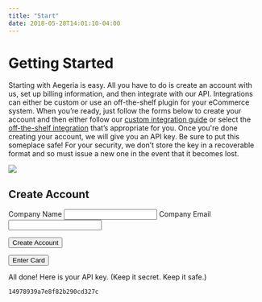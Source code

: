 ```yaml
---
title: "Start"
date: 2018-05-28T14:01:10-04:00
---
```


# Getting Started

Starting with Aegeria is easy. All you have to do is create an account with us, set up billing information, and then
integrate with our API. Integrations can either be custom or use an off-the-shelf plugin for your eCommerce system. When
you’re ready, just follow the forms below to create your account and then either follow our
[custom integration guide](/custom-integration) or select the [off-the-shelf integration](/plugins) that’s appropriate
for you. Once you're done creating your account, we will give you an API key. Be sure to put this someplace safe!
For your security, we don’t store the key in a recoverable format and so must issue a new one in the event that it
becomes lost.

<div class="grid grid-gap-2 md-grid-col-2">
    <img class="fit" src="/images/laptop.svg" />
    <div class="">
        <h2>Create Account</h2>
        <form id="account-form" class="transition-opacity">
            <label for="name">Company Name</label>
            <input name="name" id="name" class="border border-box border-light-gray col-12 mb2 px2 py1 rounded" />
            <label for="email">Company Email</label>
            <input type="email" name="email" id="email" class="border border-box border-light-gray col-12 mb2 px2 py1 rounded" />
            <p id="account-error" role="alert"></p>
            <input type="submit" class="background-hot-pink border-none color-white inline-block pointer px2 py1 rounded text-decoration-none" value="Create Account" />
        </form>
        <form id="card-form" class="display-none opacity-none transition-opacity">
            <div id="card-element"></div>
            <p id="card-error" role="alert"></p>
            <input type="submit" class="background-hot-pink border-none color-white inline-block pointer px2 py1 rounded text-decoration-none" value="Enter Card" />
        </form>
        <div id="key-display" class="display-none opacity-none transition-opacity">
            <p>All done! Here is your API key. <span class="color-gray">(Keep it secret. Keep it safe.)</span></p>
            <div class="background-faint-gray col-12 center p2"><code id="api-key">14978939a7e8f82b290cd327c</code></div>
        </div>
    </div>
</div>

<script defer src="/js/getting-started.js"></script>